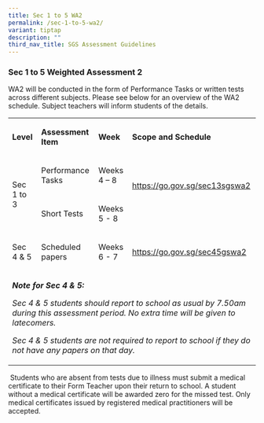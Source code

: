 ```yaml
---
title: Sec 1 to 5 WA2
permalink: /sec-1-to-5-wa2/
variant: tiptap
description: ""
third_nav_title: SGS Assessment Guidelines
---
```

<h3><strong>Sec 1 to 5 Weighted Assessment 2</strong></h3>
<p>WA2 will be conducted in the form of Performance Tasks or written tests
across different subjects. Please see below for an overview of the WA2
schedule. Subject teachers will inform students of the details.</p>
<table style="minWidth: 100px">
<colgroup>
<col>
<col>
<col>
<col>
</colgroup>
<tbody>
<tr>
<td rowspan="1" colspan="1">
<p><strong>Level</strong>
</p>
</td>
<td rowspan="1" colspan="1">
<p><strong>Assessment Item</strong>
</p>
</td>
<td rowspan="1" colspan="1">
<p><strong>Week</strong>
</p>
</td>
<td rowspan="1" colspan="1">
<p><strong>Scope and Schedule</strong>
</p>
</td>
</tr>
<tr>
<td rowspan="2" colspan="1">
<p>Sec 1 to 3</p>
</td>
<td rowspan="1" colspan="1">
<p>Performance Tasks</p>
</td>
<td rowspan="1" colspan="1">
<p>Weeks 4 – 8</p>
</td>
<td rowspan="2" colspan="1">
<p><a href="https://go.gov.sg/sec13sgswa2" rel="noopener noreferrer nofollow" target="_blank">https://go.gov.sg/sec13sgswa2</a>
</p>
<p>&nbsp;</p>
</td>
</tr>
<tr>
<td rowspan="1" colspan="1">
<p>Short Tests</p>
</td>
<td rowspan="1" colspan="1">
<p>Weeks 5 - 8</p>
</td>
</tr>
<tr>
<td rowspan="1" colspan="1">
<p>Sec 4 &amp; 5</p>
</td>
<td rowspan="1" colspan="1">
<p>Scheduled papers</p>
</td>
<td rowspan="1" colspan="1">
<p>Weeks 6 - 7</p>
</td>
<td rowspan="1" colspan="1">
<p><a href="https://go.gov.sg/sec45gswa2" rel="noopener noreferrer nofollow" target="_blank">https://go.gov.sg/sec45gswa2</a>
</p>
</td>
</tr>
<tr>
<td rowspan="1" colspan="4">
<p><strong><em>Note for Sec 4 &amp; 5:</em></strong>
</p>
<p><em>Sec 4 &amp; 5 students should report to school as usual by 7.50am during this assessment period. No extra time will be given to latecomers.</em>
</p>
<p><em>Sec 4 &amp; 5 students are not required to report to school if they do not have any papers on that day.</em>
</p>
</td>
</tr>
</tbody>
</table>
<p>&nbsp;Students who are absent from tests due to illness must submit a
medical certificate to their Form Teacher upon their return to school.
A student without a medical certificate will be awarded zero for the missed
test. Only medical certificates issued by registered medical practitioners
will be accepted.</p>
